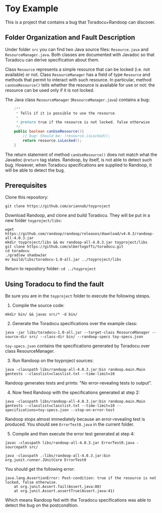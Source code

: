 # Toy Example

This is a project that contains a bug that Toradocu+Randoop can discover.

## Folder Organization and Fault Description

Under folder `src` you can find two Java source files: `Resource.java` and `ResourceManager.java`. Both classes are documented with Javadoc so that Toradocu can derive specification about them.

Class `Resource` represents a simple resource that can be locked (i.e. not available) or not. Class `ResourceManager` has a field of type `Resource` and methods that permit to interact with such resource. In particular, method `canUseResource()` tells whether the resource is available for use or not: the resource can be used only if it is not locked.

The Java class `ResourceManager` (`ResourceManager.java`) contains a bug:

```java
    /**
     * Tells if it is possible to use the resource.
     *
     * @return true if the resource is not locked, false otherwise
     */
    public boolean canUseResource(){
        // bug! Should be: !resource.isLocked();
        return resource.isLocked();
    }
```

The return statement of method `canUseResource()` does not match what the Javadoc `@return` tag states. Randoop, by itself, is not able to detect such bug. However, when Toradocu specifications are supplied to Randoop, it will be able to detect the bug.

## Prerequisites

Clone this repository:
```
git clone https://github.com/ariannab/toyproject
```

Download Randoop, and clone and build Toradocu. They will be put in a new folder `toyproject/libs`:

```
wget https://github.com/randoop/randoop/releases/download/v4.0.3/randoop-all-4.0.3.jar
mkdir toyproject/libs && mv randoop-all-4.0.3.jar toyproject/libs
git clone https://github.com/albertogoffi/toradocu.git
cd toradocu
./gradlew shadowJar
mv build/libs/toradocu-1.0-all.jar ../toyproject/libs
```
Return to repository folder:
`cd ../toyproject`

## Using Toradocu to find the fault

Be sure you are in the `toyproject` folder to execute the following stesps.

1. Compile the source code:

`mkdir bin/ && javac src/* -d bin/`

2. Generate the Toradocu specifications over the example class:

`java -jar libs/toradocu-1.0-all.jar --target-class ResourceManager --source-dir src/ --class-dir bin/ --randoop-specs toy-specs.json`

`toy-specs.json` contains the specifications generated by Toradocu over class ResourceManager.

3. Run Randoop on the toyproject sources:

`java -classpath libs/randoop-all-4.0.3.jar:bin randoop.main.Main gentests --classlist=classlist.txt --time-limit=10`

Randoop generates tests and prints: "No error-revealing tests to output".

4. Now feed Randoop with the specifications generated at step 2:

`java -classpath libs/randoop-all-4.0.3.jar:bin randoop.main.Main gentests --classlist=classlist.txt --time-limit=10 --specifications=toy-specs.json --stop-on-error-test`

Randoop stops almost immediately because an error-revealing test is produced. You should see `ErrorTest0.java` in the current folder.

5. Compile and then execute the error test generated at step 4:

`javac -classpath libs/randoop-all-4.0.3.jar ErrorTest0.java -sourcepath src/`

`java -classpath .:libs/randoop-all-4.0.3.jar:bin org.junit.runner.JUnitCore ErrorTest0`

You should get the following error:
```
java.lang.AssertionError: Post-condition: true if the resource is not locked, false otherwise.
    at org.junit.Assert.fail(Assert.java:88)
    at org.junit.Assert.assertTrue(Assert.java:41)
```
Which means Randoop fed with the Toradocu specifications was able to detect the bug on the postcondition.

